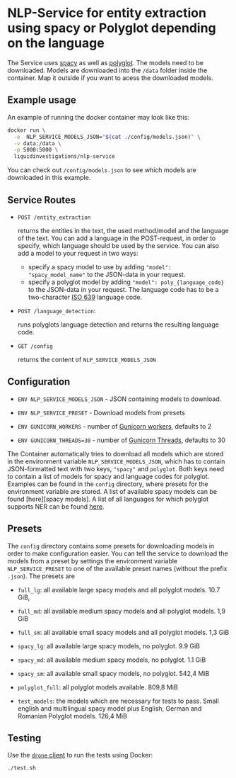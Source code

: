 # NLP-Service for entity extraction using spacy or Polyglot depending on the language

The Service uses [spacy] as well as [polyglot]. The models need to be
downloaded. Models are downloaded into the `/data` folder inside the container.
Map it outside if you want to acess the downloaded models.


## Example usage

An example of running the docker container may look like this:

```bash
docker run \
  -e  NLP_SERVICE_MODELS_JSON="$(cat ./config/models.json)" \
  -v data:/data \
  -p 5000:5000 \
  liquidinvestigations/nlp-service
```
You can check out `/config/models.json` to see which models are downloaded in
this example.



## Service Routes

- `POST /entity_extraction`

  returns the entities in the text, the used method/model and the language of
  the text. You can add a language in the POST-request, in order to specify,
  which language should be used by the service. You can also add a model to your
  request in two ways:
   - specify a spacy model to use by adding `"model": "spacy_model_name"` to the
     JSON-data in your request.
   - specify a polyglot model by adding `"model": poly_{language_code}` to the
      JSON-data in your request. The language code has to be a two-character
      [ISO 639][iso codes] language code.

- `POST /language_detection`:

  runs polyglots language detection and returns the resulting language code.

- `GET /config`

  returns the content of `NLP_SERVICE_MODELS_JSON`

## Configuration

- `ENV NLP_SERVICE_MODELS_JSON` - JSON containing models to download.

- `ENV NLP_SERVICE_PRESET` - Download models from presets

- `ENV GUNICORN_WORKERS` - number of [Gunicorn workers], defaults to 2

- `ENV GUNICORN_THREADS=30` - number of [Gunicorn Threads], defaults to 30


The Container automatically tries to download all models which are stored in the
environment variable `NLP_SERVICE_MODELS_JSON`, which has to contain
JSON-formatted text with two keys, `"spacy"` and `polyglot`. Both keys need to
contain a list of models for spacy and language codes for polyglot. Examples can
be found in the `config` directory, where presets for the environment variable
are stored. A list of available spacy models can be found
[here][spacy models]. A list of all languages for which polyglot supports NER
can be found [here][polyglot models].

## Presets

The `config` directory contains some presets for downloading models in order to
make configuration easier. You can tell the service to download the models from
a preset by
settings the environment variable `NLP_SERVICE_PRESET` to one of the available
preset names (without the prefix `.json`). The presets are

- `full_lg`: all available large spacy models and all polyglot models. 10.7 GiB,

- `full_md`: all available medium spacy models and all polyglot models. 1,9 GiB

- `full_sm`: all available small spacy models and all polyglot models. 1,3 GiB

- `spacy_lg`: all available large spacy models, no polyglot. 9.9 GiB

- `spacy_md`: all available medium spacy models, no polyglot. 1.1 GiB

- `spacy_sm`: all available small spacy models, no polyglot. 542,4 MiB

- `polyglot_full`: all polyglot models available. 809,8 MiB

- `test_models`: the models which are necessary for tests to pass. Small english
  and multilingual spacy model plus English, German and Romanian Polyglot
  models. 126,4 MiB


## Testing

Use the [`drone` client] to run the tests
using Docker:
  ```bash
  ./test.sh
  ```


[spacy]: https://spacy.io/
[polyglot]: https://polyglot/readthedocs.io
[spacymodels]: https://spacy.io/models/
[polyglot models]: https://polyglot.readthedocs.io/en/latest/NamedEntityRecognition.html
[iso codes]: https://en.wikipedia.org/wiki/List_of_ISO_639-1_codes
[Gunicorn Workers]: https://docs.gunicorn.org/en/stable/settings.html#worker-processes
[Gunicorn Threads]: https://docs.gunicorn.org/en/stable/settings.html#threads
[`drone` client]: https://docs.drone.io/cli/install/
